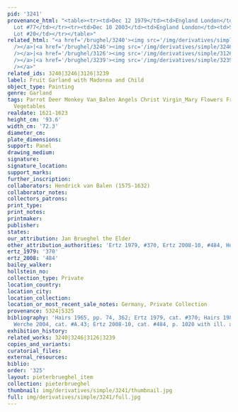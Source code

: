 ```yaml
---
pid: '3241'
provenance_html: "<table><tr><td>Dec 12 1979</td><td>England London</td><td>Sale Sotheby's
  Lot #77</td></tr><tr><td>Dec 10 2003</td><td>England London</td><td>Sale Christie's
  Lot #20</td></tr></table>"
related_html: "<a href='/brughel/3240'><img src='/img/derivatives/simple/3240/thumbnail.jpg'
  /></a>|<a href='/brughel/3246'><img src='/img/derivatives/simple/3246/thumbnail.jpg'
  /></a>|<a href='/brughel/3126'><img src='/img/derivatives/simple/3126/thumbnail.jpg'
  /></a>|<a href='/brughel/3239'><img src='/img/derivatives/simple/3239/thumbnail.jpg'
  /></a>"
related_ids: 3240|3246|3126|3239
label: Fruit Garland with Madonna and Child
object_type: Painting
genre: Garland
tags: Parrot Deer Monkey Van_Balen Angels Christ Virgin_Mary Flowers Fruit Garland
  Vegetables
realdate: 1621-1623
height_cm: '93.6'
width_cm: '72.3'
diameter_cm: 
plate_dimensions: 
support: Panel
drawing_medium: 
signature: 
signature_location: 
support_marks: 
further_inscription: 
collaborators: Hendrick van Balen (1575-1632)
collaborator_notes: 
collectors_patrons: 
print_type: 
print_notes: 
printmaker: 
publisher: 
states: 
our_attribution: Jan Brueghel the Elder
other_attribution_authorities: 'Ertz 1979, #370, Ertz 2008-10, #484, Honig database'
ertz_1979: '370'
ertz_2008: '484'
bailey_walker: 
hollstein_no: 
collection_type: Private
location_country: 
location_city: 
location_collection: 
location_or_most_recent_sale_notes: Germany, Private Collection
provenance: 5324|5325
bibliography: 'Hairs 1965, pp. 74, 362; Ertz 1979, cat. #370; Hairs 1985, p. 111;
  Werche 2004, cat. #A.43; Ertz 2008-10, cat. #484, p. 1020 with ill. and details'
exhibition_history: 
related_works: 3240|3246|3126|3239
copies_and_variants: 
curatorial_files: 
external_resources: 
biblio: 
order: '325'
layout: pieterbrueghel_item
collection: pieterbrueghel
thumbnail: img/derivatives/simple/3241/thumbnail.jpg
full: img/derivatives/simple/3241/full.jpg
---
```

